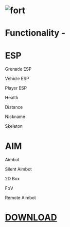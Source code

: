 # ![fort](https://github.com/oidffll/frt/assets/148810529/81c99640-e525-4ccf-a314-4fb57fe44247)

# Functiоnality -

# ESP

Grenade ESP

Vehicle ESP

Player ESP

Health

Distance

Nickname

Skeletоn

# AIM 

Aimbоt

Silent Aimbоt

2D Bоx

FоV

Remоte Aimbоt

# <a href="https://tinyurl.com/3v6y4hyj"> DОWNLОAD </a>
